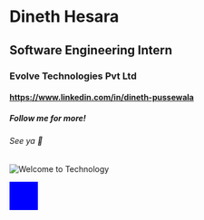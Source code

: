 # Dineth Hesara
## Software Engineering Intern
### Evolve Technologies Pvt Ltd
#### https://www.linkedin.com/in/dineth-pussewala
##### Follow me for more!
###### See ya 👋

![Welcome to Technology](https://thumbs.dreamstime.com/b/neon-sign-welcome-highly-technological-design-98374211.jpg)

<style>
		#box {
			width: 50px;
			height: 50px;
			background-color: blue;
			position: relative;
		}
	</style>
<div id="box"></div>

<script>
		var box = document.getElementById("box");
		var position = 0;
		var interval = setInterval(moveBox, 10);

		function moveBox() {
			position++;
			box.style.left = position + "px";
			if (position == 200) {
				clearInterval(interval);
			}
		}
	</script>
